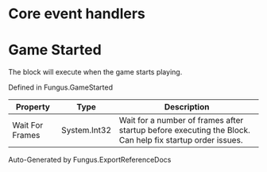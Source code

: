 # Core event handlers

# Game Started
The block will execute when the game starts playing.

Defined in Fungus.GameStarted

Property | Type | Description
 --- | --- | ---
Wait For Frames | System.Int32 | Wait for a number of frames after startup before executing the Block. Can help fix startup order issues.

Auto-Generated by Fungus.ExportReferenceDocs
